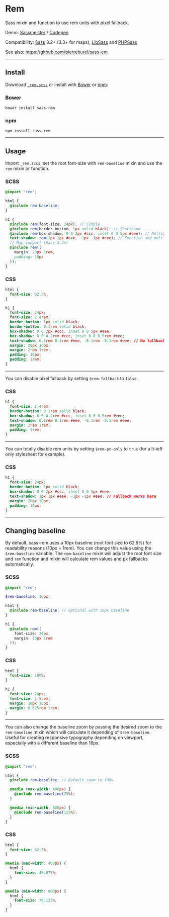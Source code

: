 # Rem

Sass mixin and function to use rem units with pixel fallback.  

Demo: [Sassmeister](http://sassmeister.com/gist/f75f0ffd0910a99eee77) / [Codepen](http://codepen.io/pierreburel/pen/ogGzgX)

Compatibility: [Sass](https://github.com/sass/sass) 3.2+ (3.3+ for maps), [LibSass](https://github.com/sass/libsass) and [PHPSass](https://github.com/richthegeek/phpsass)

See also: https://github.com/pierreburel/sass-em

---

## Install

Download [`_rem.scss`](https://raw.githubusercontent.com/pierreburel/sass-rem/master/_rem.scss) or install with [Bower](http://bower.io/) or [npm](https://www.npmjs.com/):

### Bower

```
bower install sass-rem
```

### npm

```
npm install sass-rem
```

---

## Usage

Import `_rem.scss`, set the root font-size with `rem-baseline` mixin and use the `rem` mixin or function.

### SCSS

```scss
@import "rem";

html {
  @include rem-baseline;
}

h1 {
  @include rem(font-size, 24px); // Simple
  @include rem(border-bottom, 1px solid black); // Shorthand
  @include rem(box-shadow, 0 0 2px #ccc, inset 0 0 5px #eee); // Multiple values
  text-shadow: rem(1px 1px #eee, -1px -1px #eee); // Function and multiple values, warning: no fallback possible with rem function
  // Map support (Sass 3.3+)
  @include rem((
    margin: 20px 1rem,
    padding: 10px
  ));
}
```

### CSS

```css
html {
  font-size: 62.5%;
}

h1 {
  font-size: 24px;
  font-size: 2.4rem;
  border-bottom: 1px solid black;
  border-bottom: 0.1rem solid black;
  box-shadow: 0 0 2px #ccc, inset 0 0 5px #eee;
  box-shadow: 0 0 0.2rem #ccc, inset 0 0 0.5rem #eee;
  text-shadow: 0.1rem 0.1rem #eee, -0.1rem -0.1rem #eee; // No fallback
  margin: 20px 10px;
  margin: 2rem 1rem;
  padding: 10px;
  padding: 1rem;
}
```

---

You can disable pixel fallback by setting `$rem-fallback` to `false`.

### CSS

```css
h1 {
  font-size: 2.4rem;
  border-bottom: 0.1rem solid black;
  box-shadow: 0 0 0.2rem #ccc, inset 0 0 0.5rem #eee;
  text-shadow: 0.1rem 0.1rem #eee, -0.1rem -0.1rem #eee;
  margin: 2rem 1rem;
  padding: 1rem;
}
```

---

You can totally disable rem units by setting `$rem-px-only` to `true` (for a lt-ie9 only stylesheet for example).

### CSS

```css
h1 {
  font-size: 24px;
  border-bottom: 1px solid black;
  box-shadow: 0 0 2px #ccc, inset 0 0 5px #eee;
  text-shadow: 1px 1px #eee, -1px -1px #eee; // Fallback works here
  margin: 20px 10px;
  padding: 10px;
}
```

---

## Changing baseline

By default, sass-rem uses a 10px baseline (root font size to 62.5%) for readability reasons (10px = 1rem).
You can change this value using the `$rem-baseline` variable.
The `rem-baseline` mixin will adjust the root font size and `rem` function and mixin will calculate rem values and px fallbacks automatically.

### SCSS

```scss
@import "rem";

$rem-baseline: 16px;

html {
  @include rem-baseline; // Optional with 16px baseline
}

h1 {
  @include rem((
    font-size: 24px,
    margin: 10px 1rem
  ));
}
```

### CSS

```css
html {
  font-size: 100%;
}

h1 {
  font-size: 24px;
  font-size: 1.5rem;
  margin: 10px 16px;
  margin: 0.625rem 1rem;
}
```

---

You can also change the baseline zoom by passing the desired zoom to the `rem-baseline` mixin which will calculate it depending of `$rem-baseline`. Useful for creating responsive typography depending on viewport, especially with a different baseline than 16px.

### SCSS

```scss
@import "rem";

html {
  @include rem-baseline; // Default zoom to 100%

  @media (max-width: 400px) {
    @include rem-baseline(75%);
  }

  @media (min-width: 800px) {
    @include rem-baseline(125%);
  }
}
```

### CSS

```css
html {
  font-size: 62.5%;
}

@media (max-width: 400px) {
  html {
    font-size: 46.875%;
  }
}

@media (min-width: 800px) {
  html {
    font-size: 78.125%;
  }
}
```